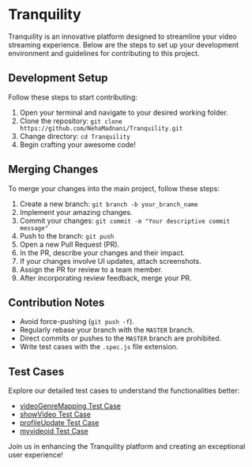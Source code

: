 # Tranquility

Tranquility is an innovative platform designed to streamline your video streaming experience. Below are the steps to set up your development environment and guidelines for contributing to this project.

## Development Setup
Follow these steps to start contributing:

1. Open your terminal and navigate to your desired working folder.
2. Clone the repository: `git clone https://github.com/NehaMadnani/Tranquility.git`
3. Change directory: `cd Tranquility`
4. Begin crafting your awesome code!

## Merging Changes
To merge your changes into the main project, follow these steps:

1. Create a new branch: `git branch -b your_branch_name`
2. Implement your amazing changes.
3. Commit your changes: `git commit -m "Your descriptive commit message"`
4. Push to the branch: `git push`
5. Open a new Pull Request (PR).
6. In the PR, describe your changes and their impact.
7. If your changes involve UI updates, attach screenshots.
8. Assign the PR for review to a team member.
9. After incorporating review feedback, merge your PR.

## Contribution Notes
- Avoid force-pushing (`git push -f`).
- Regularly rebase your branch with the `MASTER` branch.
- Direct commits or pushes to the `MASTER` branch are prohibited.
- Write test cases with the `.spec.js` file extension.

## Test Cases
Explore our detailed test cases to understand the functionalities better:

- [videoGenreMapping Test Case](https://github.com/NehaMadnani/Tranquility/blob/main/videoGenreMapping.spec.js)
- [showVideo Test Case](https://github.com/NehaMadnani/Tranquility/blob/main/showVideo.spec.js)
- [profileUpdate Test Case](https://github.com/NehaMadnani/Tranquility/blob/main/profileUpdate.spec.js)
- [myvideoid Test Case](https://github.com/NehaMadnani/Tranquility/blob/main/myvideoid.spec.js)

Join us in enhancing the Tranquility platform and creating an exceptional user experience!
